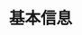 ---
title: 基本信息
position_number: 1
parameters:
  - name:
    content:
content_markdown: >-
  * 请求头

  * 签名


  **请求头参数**


  &nbsp;


  | 参数名称 | 描述 |

  | apiKey | api请求认证标识token |

  | businessType | 业务类型,1:U合约,2:币本位 |

  | signature | 签名，token所对应的secretKey与timestamp作为HMAC
  SHA256的密钥，格式为secretKey+timestamp，其他所有参数作为HMAC SHA256的操作对象，得到的输出即为签名。 |


  **签名加密**


  把请求参数使用HMAC SHA256算法secretKey+timestamp为盐进行加密，加密后的数据放入header中的signature属性中；


  **时间窗口**


  网络状况并不是可靠的，不可以完全依赖,所以添加recvWindow时间窗口，当进行高频交易，对时效性的要求比较高，用户根据需求设置recvWindow的值以达到要求。
left_code_blocks:
  - code_block:
    title:
    language:
right_code_blocks:
  - code_block: |-
      {
       "apiKey": "f23f58c04ac5439d8406e2e9e3rcc26f",
       "businessType": 1,
       "signature": a7c4a3e4224db9bc31da7bd1a0095cb8d1f07d2d1cf1460aa4f83e055892a07d
      }
    title: 请求示例
    language: json
  - code_block: ' if (timestamp < (serverTime + 1000) && (serverTime - timestamp) <= recvWindow) {     //通过后的逻辑   } else {     // 没通过的逻辑   }'
    title: 时间窗口校验逻辑
    language: java
---